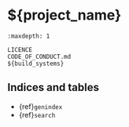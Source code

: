 # ${project_name}

```{toctree}
:maxdepth: 1

LICENCE
CODE_OF_CONDUCT.md
${build_systems}
```

## Indices and tables

* {ref}`genindex`
* {ref}`search`
